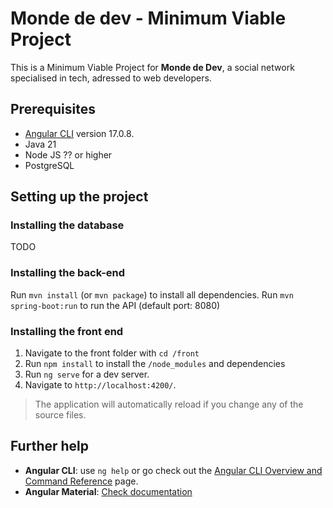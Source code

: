 # Monde de dev - Minimum Viable Project

This is a Minimum Viable Project for **Monde de Dev**, a social network specialised in tech, adressed to web developers.

## Prerequisites

- [Angular CLI](https://github.com/angular/angular-cli) version 17.0.8.
- Java 21
- Node JS ?? or higher
- PostgreSQL

## Setting up the project

### Installing the database

TODO

### Installing the back-end

Run `mvn install` (or `mvn package`) to install all dependencies. Run `mvn spring-boot:run` to run the API (default port: 8080)

### Installing the front end

1. Navigate to the front folder with `cd /front`
2. Run `npm install` to install the `/node_modules` and dependencies
3. Run `ng serve` for a dev server.
4. Navigate to `http://localhost:4200/`.

> The application will automatically reload if you change any of the source files.

## Further help

- **Angular CLI**: use `ng help` or go check out the [Angular CLI Overview and Command Reference](https://angular.io/cli) page.
- **Angular Material**: [Check documentation](https://material.angular.io/)
